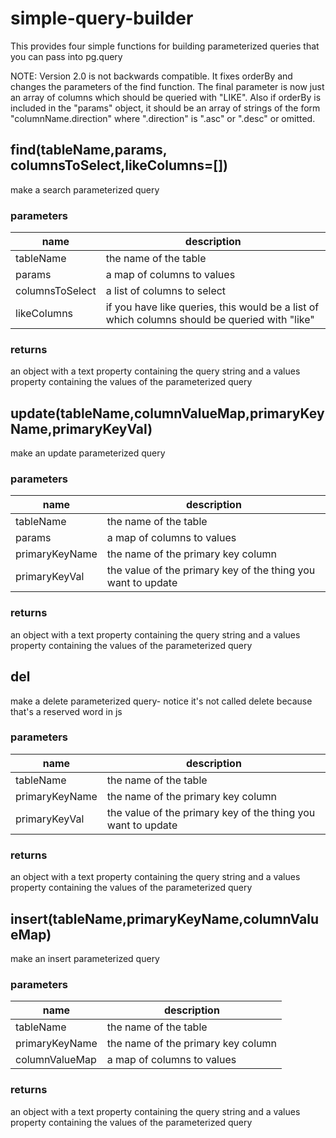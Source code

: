 # simple-query-builder

This provides four simple functions for building parameterized queries that you can pass into pg.query

NOTE: Version 2.0 is not backwards compatible. It fixes orderBy and changes the parameters of the find function. The final parameter is now just an array of columns which should be queried with "LIKE". Also if orderBy is included in the "params" object, it should be an array of strings of the form "columnName.direction" where ".direction" is ".asc" or ".desc" or omitted.


## find(tableName,params, columnsToSelect,likeColumns=[])

make a search parameterized query

### parameters
| name | description |
| --- | --- |
| tableName | the name of the table |
| params | a map of columns to values |
| columnsToSelect | a list of columns to select |
| likeColumns | if you have like queries, this would be a list of which columns should be queried with "like"

### returns
an object with a text property containing the query string and a values property containing the values of the parameterized query

## update(tableName,columnValueMap,primaryKeyName,primaryKeyVal)

make an update parameterized query

### parameters
| name | description |
| --- | --- |
| tableName | the name of the table |
| params | a map of columns to values |
| primaryKeyName | the name of the primary key column |
| primaryKeyVal | the value of the primary key of the thing you want to update |

### returns
an object with a text property containing the query string and a values property containing the values of the parameterized query

## del
make a delete parameterized query- notice it's not called delete because that's a reserved word in js

### parameters
| name | description |
| --- | --- |
| tableName | the name of the table |
| primaryKeyName | the name of the primary key column |
| primaryKeyVal | the value of the primary key of the thing you want to update |

### returns
an object with a text property containing the query string and a values property containing the values of the parameterized query

## insert(tableName,primaryKeyName,columnValueMap)

make an insert parameterized query

### parameters
| name | description |
| --- | --- |
| tableName | the name of the table |
| primaryKeyName | the name of the primary key column |
| columnValueMap | a map of columns to values |

### returns
an object with a text property containing the query string and a values property containing the values of the parameterized query
